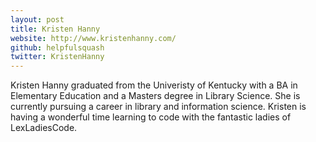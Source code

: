 ```yaml
---
layout: post
title: Kristen Hanny
website: http://www.kristenhanny.com/
github: helpfulsquash
twitter: KristenHanny
---
```

Kristen Hanny graduated from the Univeristy of Kentucky with a BA in Elementary Education and a Masters degree in Library Science. She is currently pursuing a career in library and information science. Kristen is having a wonderful time learning to code with the fantastic ladies of LexLadiesCode. 